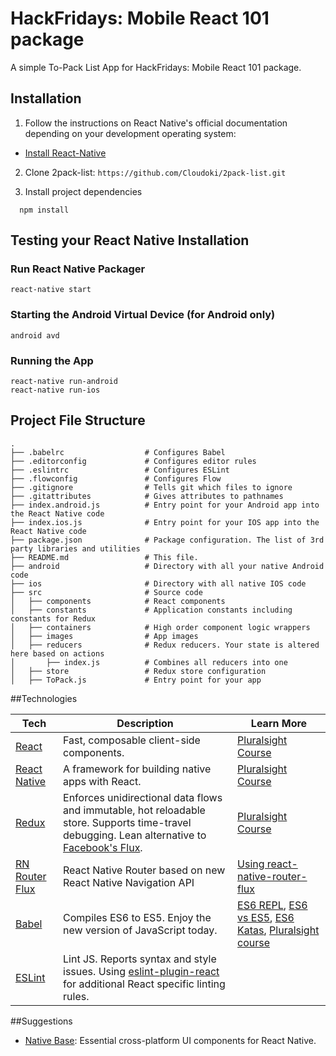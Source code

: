 HackFridays: Mobile React 101 package
==================================
A simple To-Pack List App for HackFridays: Mobile React 101 package.

## Installation

1. Follow the instructions on React Native's official documentation depending on your development operating system:

* [Install React-Native](https://facebook.github.io/react-native/docs/getting-started.html#content)

2.  Clone 2pack-list: `https://github.com/Cloudoki/2pack-list.git`

3.  Install project dependencies

```
  npm install
```

## Testing your React Native Installation

### Run React Native Packager
```
react-native start
```

### Starting the Android Virtual Device (for Android only)
```
android avd
```

### Running the App
```
react-native run-android
react-native run-ios
```

## Project File Structure
```
.
├── .babelrc                  # Configures Babel
├── .editorconfig             # Configures editor rules
├── .eslintrc                 # Configures ESLint
├── .flowconfig               # Configures Flow
├── .gitignore                # Tells git which files to ignore
├── .gitattributes            # Gives attributes to pathnames
├── index.android.js          # Entry point for your Android app into the React Native code
├── index.ios.js              # Entry point for your IOS app into the React Native code
├── package.json              # Package configuration. The list of 3rd party libraries and utilities
├── README.md                 # This file.
├── android                   # Directory with all your native Android code
├── ios                       # Directory with all native IOS code
├── src                       # Source code
│   ├── components            # React components
│   ├── constants             # Application constants including constants for Redux
│   ├── containers            # High order component logic wrappers
│   ├── images                # App images
│   ├── reducers              # Redux reducers. Your state is altered here based on actions
│       ├── index.js          # Combines all reducers into one
│   ├── store                 # Redux store configuration
│   ├── ToPack.js             # Entry point for your app
```


##Technologies

| **Tech** | **Description** |**Learn More**|
|----------|-------|---|
|  [React](https://facebook.github.io/react/)  |   Fast, composable client-side components.    | [Pluralsight Course](https://www.pluralsight.com/courses/react-flux-building-applications)  |
|  [React Native](https://facebook.github.io/react-native/)  |   A framework for building native apps with React.    | [Pluralsight Course](https://www.pluralsight.com/courses/react-flux-building-applications)  |
|  [Redux](http://redux.js.org) |  Enforces unidirectional data flows and immutable, hot reloadable store. Supports time-travel debugging. Lean alternative to [Facebook's Flux](https://facebook.github.io/flux/docs/overview.html).| [Pluralsight Course](http://www.pluralsight.com/courses/react-redux-react-router-es6)    |
|  [RN Router Flux](https://github.com/aksonov/react-native-router-flux) | React Native Router based on new React Native Navigation API | [Using react-native-router-flux](https://medium.com/differential/react-native-basics-using-react-native-router-flux-f11e5128aff9#.rgufob5ov) |
|  [Babel](http://babeljs.io) |  Compiles ES6 to ES5. Enjoy the new version of JavaScript today.     | [ES6 REPL](https://babeljs.io/repl/), [ES6 vs ES5](http://es6-features.org), [ES6 Katas](http://es6katas.org), [Pluralsight course](https://www.pluralsight.com/courses/javascript-fundamentals-es6)    |
| [ESLint](http://eslint.org/)| Lint JS. Reports syntax and style issues. Using [eslint-plugin-react](https://github.com/yannickcr/eslint-plugin-react) for additional React specific linting rules. | |

##Suggestions

* [Native Base](http://nativebase.io/): Essential cross-platform UI components for React Native.
